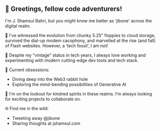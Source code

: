 ## 👋 Greetings, fellow code adventurers!

I'm J. Shamsul Bahri, but you might know me better as 'jibone' across the digital realm.

👴 I've witnessed the evolution from chunky 5.25" floppies to cloud storage, survived the dial-up modem cacophony, and marvelled at the rise (and fall) of Flash websites. However, a ‘tech fossil’, I am not!

🚀 Despite my "vintage" status in tech years, I always love working and experimenting with modern cutting-edge dev tools and tech stack. 

🔮 Current obsessions:
- Diving deep into the Web3 rabbit hole
- Exploring the mind-bending possibilities of Generative AI

🤝 I'm on the lookout for kindred spirits in these realms. I’m always looking for exciting projects to collaborate on. 

🌐 Find me in the wild:
- Tweeting away @jibone
- Sharing thoughts at jshamsul.com

<!--
**jibone/jibone** is a ✨ _special_ ✨ repository because its `README.md` (this file) appears on your GitHub profile.

Here are some ideas to get you started:

- 🔭 I’m currently working on ...
- 🌱 I’m currently learning ...
- 👯 I’m looking to collaborate on ...
- 🤔 I’m looking for help with ...
- 💬 Ask me about ...
- 📫 How to reach me: ...
- 😄 Pronouns: ...
- ⚡ Fun fact: ...
-->
